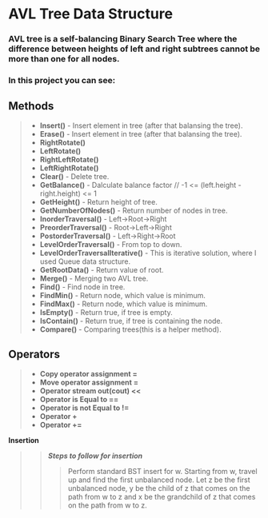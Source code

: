 # AVL Tree Data Structure
### AVL tree is a self-balancing Binary Search Tree where the difference between heights of left and right subtrees cannot be more than one for all nodes. 

### In this project you can see:

## **Methods**
 >- **Insert()** - Insert element in tree (after that balansing the tree). 
 >- **Erase()** - Insert element in tree (after that balansing the tree).
 >- **RightRotate()**
 >- **LeftRotate()** 
 >- **RightLeftRotate()**
 >- **LeftRightRotate()**
 >- **Clear()** - Delete tree.
 >- **GetBalance()** - Dalculate balance factor //   -1 <= (left.height - right.height) <= 1
 >- **GetHeight()** - Return height of tree.
 >- **GetNumberOfNodes()** - Return number of nodes in tree.
 >- **InorderTraversal()** - Left->Root->Right
 >- **PreorderTraversal()** - Root->Left->Right
 >- **PostorderTraversal()** - Left->Right->Root
 >- **LevelOrderTraversal()** - From top to down.
 >- **LevelOrderTraversalIterative()** - This is iterative solution, where I used Queue data structure.
 >- **GetRootData()** - Return value of root.
 >- **Merge()** - Merging two AVL tree.
 >- **Find()** - Find node in tree.
 >- **FindMin()** - Return node, which value is minimum.
 >- **FindMax()** - Return node, which value is minimum.
 >- **IsEmpty()** - Return true, if tree is empty.
 >- **IsContain()** - Return true, if tree is containing the node.
 >- **Compare()** - Comparing trees(this is a helper method).

## Operators
 >- **Copy operator assignment =**
 >- **Move operator assignment =**
 >- **Operator stream out(cout) <<**
 >- **Operator is Equal to ==**
 >- **Operator is not Equal to !=**
 >- **Operator +**
 >- **Operator +=**

**Insertion**
>>**_Steps to follow for insertion_**
>>>Perform standard BST insert for w. 
>>>Starting from w, travel up and find the first unbalanced node. Let z be the first unbalanced 
>>>node, y be the child of z that comes on the path from w to z and x be the grandchild of z that 
>>>comes on the path from w to z. 



